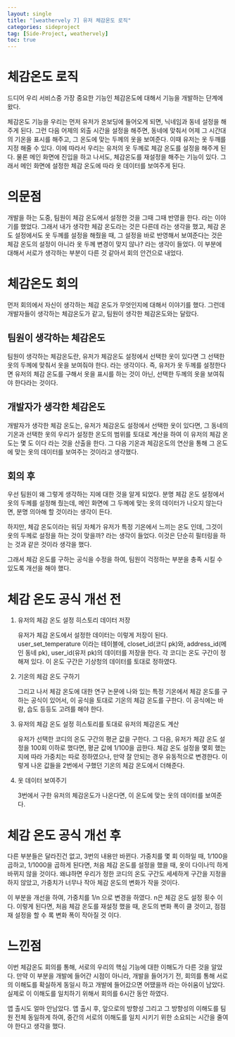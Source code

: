 ```yaml
---
layout: single
title: "[weathervely 7] 유저 체감온도 로직"
categories: sideproject
tag: [Side-Project, weathervely]
toc: true
---
```


# 체감온도 로직

드디어 우리 서비스중 가장 중요한 기능인 체감온도에 대해서 기능을 개발하는 단계에 왔다.

체감온도 기능을 우리는 먼저 유저가 온보딩에 들어오게 되면, 닉네임과 동네 설정을 해주게 된다. 그런 다음 어제의 외출 시간을 설정을 해주면, 동네에 맞춰서 어제 그 시간대의 기온을 표시를 해주고, 그 온도에 맞는 두께의 옷을 보여준다. 이때 유저는 옷 두깨를 지정 해줄 수 있다. 이에 따라서 우리는 유저의 옷 두께로 체감 온도를 설정을 해주게 된다. 물론 메인 화면에 진입을 하고 나서도, 체감온도를 재설정을 해주는 기능이 있다. 그래서 메인 화면에 설정한 체감 온도에 따라 옷 데이터를 보여주게 된다.

# 의문점

개발을 하는 도중, 팀원이 체감 온도에서 설정한 것을 그때 그때 반영을 한다. 라는 이야기를 했었다. 그래서 내가 생각한 체감 온도라는 것은 다른데 라는 생각을 했고, 체감 온도 설정에서도 옷 두께를 설정을 해줬을 때, 그 설정을 바로 반영해서 보여준다는 것은 체감 온도의 설정이 아니라 옷 두께 변경이 맞지 않나? 라는 생각이 들었다. 이 부분에 대해서 서로가 생각하는 부분이 다른 것 같아서 회의 안건으로 내었다.

# 체감온도 회의

먼저 회의에서 자신이 생각하는 체감 온도가 무엇인지에 대해서 이야기를 했다. 그런데 개발자들이 생각하는 체감온도가 같고, 팀원이 생각한 체감온도와는 달랐다.

## 팀원이 생각하는 체감온도

팀원이 생각하는 체감온도란, 유저가 체감온도 설정에서 선택한 옷이 있다면 그 선택한 옷의 두께에 맞춰서 옷을 보여줘야 한다. 라는 생각이다. 즉, 유저가 옷 두께를 설정한다면 유저의 체감 온도를 구해서 옷을 표시를 하는 것이 아닌, 선택한 두께의 옷을 보여줘야 한다라는 것이다.

## 개발자가 생각한 체감온도

개발자가 생각한 체감 온도는, 유저가 체감온도 설정에서 선택한 옷이 있다면, 그 동네의 기온과 선택한 옷의 우리가 설정한 온도의 범위를 토대로 계산을 하여 이 유저의 체감 온도는 몇 도 이다 라는 것을 산출을 한다. 그 다음 기온과 체감온도의 연산을 통해 그 온도에 맞는 옷의 데이터를 보여주는 것이라고 생각했다.

## 회의 후

우선 팀원이 왜 그렇게 생각하는 지에 대한 것을 알게 되었다. 분명 체감 온도 설정에서 옷의 두께를 설정해 줬는데, 메인 화면에 그 두께에 맞는 옷의 데이터가 나오지 않는다면, 분명 의아해 할 것이라는 생각이 든다.

하지만, 체감 온도이라는 워딩 자체가 유저가 특정 기온에서 느끼는 온도 인데, 그것이 옷의 두께로 설정을 하는 것이 맞을까? 라는 생각이 들었다. 이것은 단순히 필터링을 하는 것과 같은 것이라 생각을 했다.

그래서 체감 온도를 구하는 공식을 수정을 하여, 팀원이 걱정하는 부분을 충족 시킬 수 있도록 개선을 해야 했다.

# 체감 온도 공식 개선 전

1. 유저의 체감 온도 설정 히스토리 데이터 저장

   유저가 체감 온도에서 설정한 데이터는 이렇게 저장이 된다. user_set_temperature 이라는 테이블에, closet_id(코디 pk)와, address_id(메인 동네 pk), user_id(유저 pk)의 데이터를 저장을 한다. 각 코디는 온도 구간이 정해져 있다. 이 온도 구간은 기상청의 데이터를 토대로 정하였다.

2. 기온의 체감 온도 구하기

   그리고 나서 체감 온도에 대한 연구 논문에 나와 있는 특정 기온에서 체감 온도를 구하는 공식이 있어서, 이 공식을 토대로 기온의 체감 온도를 구한다. 이 공식에는 바람, 습도 등등도 고려를 해야 한다.

3. 유저의 체감 온도 설정 히스토리를 토대로 유저의 체감온도 계산

   유저가 선택한 코디의 온도 구간의 평균 값을 구한다. 그 다음, 유저가 체감 온도 설정을 100회 이하로 했다면, 평균 값에 1/100을 곱한다.
   체감 온도 설정을 몇회 했는지에 따라 가중치는 따로 정하였으나, 만약 잘 안되는 경우 유동적으로 변경한다.
   이렇게 나온 값들을 2번에서 구했던 기온의 체감 온도에서 더해준다.

4. 옷 데이터 보여주기

   3번에서 구한 유저의 체감온도가 나온다면, 이 온도에 맞는 옷의 데이터를 보여준다.

# 체감 온도 공식 개선 후

다른 부분들은 달라진건 없고, 3번의 내용만 바뀐다. 가중치를 몇 회 이하일 때, 1/100을 곱하고, 1/1000을 곱하게 된다면, 처음 체감 온도를 설정을 했을 때, 옷이 다이나믹 하게 바뀌지 않을 것이다. 왜냐하면 우리가 정한 코디의 온도 구간도 세세하게 구간을 지정을 하지 않았고, 가중치가 너무나 작아 체감 온도의 변화가 작을 것이다.

이 부분을 개선을 하여, 가중치를 1/n 으로 변경을 하였다. n은 체감 온도 설정 횟수 이다. 이렇게 된다면, 처음 체감 온도를 재설정 했을 때, 온도의 변화 폭이 클 것이고, 점점 재 설정을 할 수 록 변화 폭이 작아질 것 이다.

# 느낀점

이번 체감온도 회의를 통해, 서로의 우리의 핵심 기능에 대한 이해도가 다른 것을 알았다. 만약 이 부분을 개발에 들어간 시점이 아니라, 개발을 들어가기 전, 회의를 통해 서로의 이해도를 확실하게 동일시 하고 개발에 들어갔으면 어땠을까 라는 아쉬움이 남았다. 실제로 이 이해도를 일치하기 위해서 회의를 6시간 동안 하였다.

앱 출시도 얼마 안남았다. 앱 출시 후, 앞으로의 방향성 그리고 그 방향성의 이해도를 팀원 전체 동일하게 하여, 중간의 서로의 이해도를 일치 시키기 위한 소요되는 시간을 줄여야 한다고 생각을 했다.

